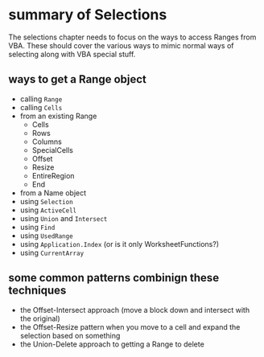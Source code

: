 # summary of Selections

The selections chapter needs to focus on the ways to access Ranges from VBA.  These should cover the various ways to mimic normal ways of selecting along with VBA special stuff.

## ways to get a Range object

* calling `Range`
* calling `Cells`
* from an existing Range
  * Cells
  * Rows
  * Columns
  * SpecialCells
  * Offset
  * Resize
  * EntireRegion
  * End
* from a Name object
* using `Selection`
* using `ActiveCell`
* using `Union` and `Intersect`
* using `Find`
* using `UsedRange`
* using `Application.Index` (or is it only WorksheetFunctions?)
* using `CurrentArray`

## some common patterns combinign these techniques

* the Offset-Intersect approach (move a block down and intersect with the original)
* the Offset-Resize pattern when you move to a cell and expand the selection based on something
* the Union-Delete approach to getting a Range to delete
